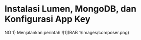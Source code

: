 # Instalasi Lumen, MongoDB, dan Konfigurasi App Key

NO 1)
Menjalankan perintah 
![1](BAB 1/Images/composer.png)